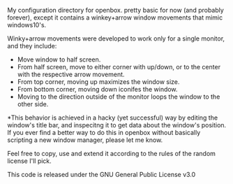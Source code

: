 My configuration directory for openbox.
pretty basic for now (and probably forever), except it contains a winkey+arrow window movements that mimic windows10's.

Winky+arrow movements were developed to work only for a single monitor, and they include:
- Move window to half screen.
- From half screen, move to either corner with up/down, or to the center with the respective arrow movement.
- From top corner, moving up maximizes the window size.
- From bottom corner, moving down iconifes the window.
- Moving to the direction outside of the monitor loops the window to the other side.

*This behavior is achieved in a hacky (yet successful) way by editing the window's title bar, and inspecitng it to get data about
the window's position. If you ever find a better way to do this in openbox without basically scripting a new window manager, please
let me know.

Feel free to copy, use and extend it according to the rules of the random license I'll pick.

This code is released under the GNU General Public License v3.0
